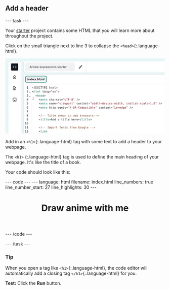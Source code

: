 <h2 class="c-project-heading--task">Add a header</h2>

--- task ---

Your [starter](https://staging-editor.raspberrypi.org/en/projects/editor-anime-expressions-starter) project contains some HTML that you will learn more about throughout the project. <!--Starter Project linked for testing purposes only-->

Click on the small triangle next to line 3 to collapse the `<head>`{:.language-html}.

![alt=""](images/step_2_collapse.gif)

Add in an `<h1>`{:.language-html} tag with some text to add a header to your webpage.

The `<h1>` {:.language-html} tag is used to define the main heading of your webpage. It's like the title of a book.

Your code should look like this:

<div class="c-project-code">
--- code ---
---
language: html
filename: index.html
line_numbers: true
line_number_start: 27
line_highlights: 30
---
  <body>
    <!-- The page header code goes here -->
    <header>
      <h1>Draw anime with me</h1>
    </header>
--- /code ---
</div>

--- /task ---

<div class="c-project-callout c-project-callout--tip">

### Tip

When you open a tag like `<h1>`{:.language-html}, the code editor will automatically add a closing tag `</h1>`{:.language-html} for you.

</div>

**Test:** Click the **Run** button. 